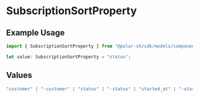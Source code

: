 # SubscriptionSortProperty

## Example Usage

```typescript
import { SubscriptionSortProperty } from "@polar-sh/sdk/models/components";

let value: SubscriptionSortProperty = "status";
```

## Values

```typescript
"customer" | "-customer" | "status" | "-status" | "started_at" | "-started_at" | "current_period_end" | "-current_period_end" | "amount" | "-amount" | "product" | "-product" | "discount" | "-discount"
```